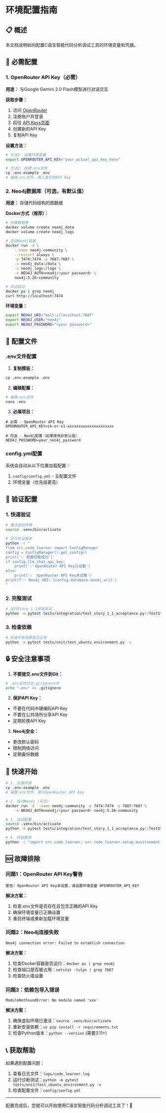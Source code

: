 # 环境配置指南

## 📋 概述

本文档说明如何配置C语言智能代码分析调试工具的环境变量和凭据。

## 🔧 必需配置

### 1. OpenRouter API Key（必需）

**用途：** 与Google Gemini 2.0 Flash模型进行对话交互

**获取步骤：**
1. 访问 [OpenRouter](https://openrouter.ai/)
2. 注册账户并登录
3. 前往 [API Keys页面](https://openrouter.ai/keys)
4. 创建新的API Key
5. 复制API Key

**设置方法：**

```bash
# 方法1: 设置环境变量
export OPENROUTER_API_KEY="your_actual_api_key_here"

# 方法2: 创建.env文件
cp .env.example .env
# 编辑.env文件，填入真实的API Key
```

### 2. Neo4j数据库（可选，有默认值）

**用途：** 存储代码结构的图数据

**Docker方式（推荐）：**
```bash
# 创建数据卷
docker volume create neo4j_data
docker volume create neo4j_logs

# 启动Neo4j容器
docker run -d \
    --name neo4j-community \
    --restart always \
    -p 7474:7474 -p 7687:7687 \
    -v neo4j_data:/data \
    -v neo4j_logs:/logs \
    -e NEO4J_AUTH=neo4j/<your password> \
    neo4j:5.26-community

# 验证启动
docker ps | grep neo4j
curl http://localhost:7474
```

**环境变量：**
```bash
export NEO4J_URI="bolt://localhost:7687"
export NEO4J_USER="neo4j" 
export NEO4J_PASSWORD="<your password>"
```

## 📁 配置文件

### .env文件配置

1. **复制模板：**
```bash
cp .env.example .env
```

2. **编辑配置：**
```bash
# 编辑.env文件
nano .env
```

3. **必填项目：**
```env
# 必需 - OpenRouter API Key
OPENROUTER_API_KEY=sk-or-v1-xxxxxxxxxxxxxxxxxxxxx

# 可选 - Neo4j配置（如果使用非默认值）
NEO4J_PASSWORD=your_neo4j_password
```

### config.yml配置

系统会自动从以下位置加载配置：
1. `config/config.yml` - 主配置文件
2. 环境变量（优先级更高）

## 🧪 验证配置

### 1. 快速验证
```bash
# 激活虚拟环境
source .venv/bin/activate

# 运行验证脚本
python -c "
from src.code_learner import ConfigManager
config = ConfigManager().get_config()
print('✅ 配置加载成功')
if config.llm.chat_api_key:
    print('✅ OpenRouter API Key已设置')
else:
    print('⚠️  OpenRouter API Key未设置')
print(f'✅ Neo4j URI: {config.database.neo4j_uri}')
"
```

### 2. 完整测试
```bash
# 运行Story 1.1验收测试
python -m pytest tests/integration/test_story_1_1_acceptance.py::TestStory11Acceptance::test_story_1_1_complete -v -s
```

### 3. 检查依赖
```bash
# 检查所有依赖是否正常
python -m pytest tests/unit/test_ubuntu_environment.py -v
```

## 🔒 安全注意事项

1. **不要提交.env文件到Git：**
```bash
# .env文件已在.gitignore中
echo ".env" >> .gitignore
```

2. **保护API Key：**
- 不要在代码中硬编码API Key
- 不要在公共场所分享API Key
- 定期轮换API Key

3. **Neo4j安全：**
- 更改默认密码
- 限制网络访问
- 定期备份数据

## 🚀 快速开始

```bash
# 1. 设置环境
cp .env.example .env
# 编辑.env文件，填入OpenRouter API Key

# 2. 启动Neo4j (可选)
docker run -d --name neo4j-community -p 7474:7474 -p 7687:7687 \
    -e NEO4J_AUTH=neo4j/<your password> neo4j:5.26-community

# 3. 验证配置
source .venv/bin/activate
python -m pytest tests/integration/test_story_1_1_acceptance.py::TestStory11Acceptance::test_story_1_1_complete -v -s

# 4. 开始使用
python -c "import src.code_learner; src.code_learner.setup_environment()"
```

## 🆘 故障排除

### 问题1：OpenRouter API Key警告
```
警告: OpenRouter API Key未设置，请设置环境变量 OPENROUTER_API_KEY
```
**解决方案：**
1. 检查.env文件是否存在且包含正确的API Key
2. 确保环境变量已正确设置
3. 重启终端或重新加载环境变量

### 问题2：Neo4j连接失败
```
Neo4j connection error: Failed to establish connection
```
**解决方案：**
1. 检查Docker容器是否运行：`docker ps | grep neo4j`
2. 检查端口是否被占用：`netstat -tulpn | grep 7687`
3. 检查防火墙设置

### 问题3：依赖包导入错误
```
ModuleNotFoundError: No module named 'xxx'
```
**解决方案：**
1. 确保虚拟环境已激活：`source .venv/bin/activate`
2. 重新安装依赖：`uv pip install -r requirements.txt`
3. 检查Python版本：`python --version` (需要3.11+)

## 📞 获取帮助

如果遇到配置问题：
1. 查看日志文件：`logs/code_learner.log`
2. 运行诊断测试：`python -m pytest tests/unit/test_ubuntu_environment.py -v`
3. 检查配置文件：`config/config.yml`

---

配置完成后，您就可以开始使用C语言智能代码分析调试工具了！🎉 